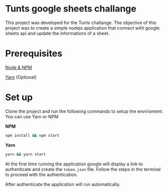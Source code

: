 # Tunts google sheets challange

This project was developed for the Tunts challange. The objective of this project was to create a simple nodejs application that connect wiht google sheets api
and update the informations of a sheet.

# Prerequisites

[Node & NPM](https://nodejs.org/en/)

[Yarn](https://yarnpkg.com/) (Optional)

# Set up
Clone the project and run the following commands to setup the envirioment. You can use Yarn or NPM

**NPM**

```bash
npm install && npm start
```

**Yarn**

```bash
yarn && yarn start
```

At the first time running the application google will display a link to authenticate and create the `token.json` file. Follow the steps in the terminal to proceed
with the authentication.

After authenticate the application will run automatically.

